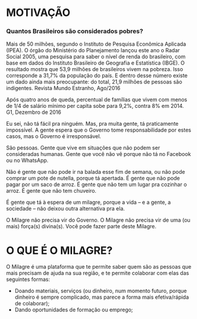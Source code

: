 # MOTIVAÇÃO

### Quantos Brasileiros são considerados pobres?

Mais de 50 milhões, segundo o Instituto de Pesquisa Econômica Aplicada (IPEA). O órgão do Ministério do Planejamento lançou este ano o Radar Social 2005, uma pesquisa para saber o nível de renda do brasileiro, com base em dados do Instituto Brasileiro de Geografia e Estatística (IBGE). O resultado mostra que 53,9 milhões de brasileiros vivem na pobreza. Isso corresponde a 31,7% da população do país. E dentro desse número existe um dado ainda mais preocupante: do total, 21,9 milhões de pessoas são indigentes. Revista Mundo Estranho, Ago/2016

Após quatro anos de queda, percentual de famílias que vivem com menos de 1/4 de salário mínimo per capita sobe para 9,2%, contra 8% em 2014. G1, Dezembro de 2016

Eu sei, não tá fácil pra ninguém. Mas, pra muita gente, tá praticamente impossível. A gente espera que o Governo tome responsabilidade por estes casos, mas o Governo é irresponsável.

São pessoas. Gente que vive em situações que não podem ser consideradas humanas. Gente que você não vê porque não tá no Facebook ou no WhatsApp.

Não é gente que não pode ir na balada esse fim de semana, ou não pode comprar um pote de nutella, porque tá apertada. É gente que não pode pagar por um saco de arroz. É gente que não tem um lugar pra cozinhar o arroz. É gente que não tem chuveiro.

É gente que tá à espera de um milagre, porque a vida – e a gente, a sociedade – não deixou outra alternativa pra ela.

O Milagre não precisa vir do Governo. O Milagre não precisa vir de uma (ou mais) força(s) divina(s). Você pode fazer parte deste Milagre.

# O QUE É O MILAGRE?
O Milagre é uma plataforma que te permite saber quem são as pessoas que mais precisam de ajuda na sua região, e te permite colaborar com elas das seguintes formas:

* Doando materiais, serviços (ou dinheiro, num momento futuro, porque dinheiro é sempre complicado, mas parece a forma mais efetiva/rápida de colaborar);
* Dando oportunidades de formação ou emprego;

